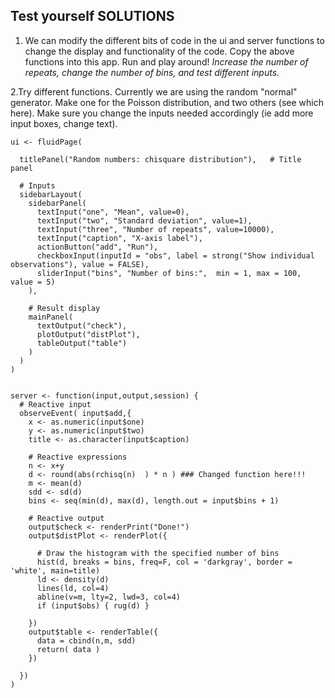 ## Test yourself SOLUTIONS 
1.  We can modify the different bits of code in the ui and server functions to change the display and functionality of the code. Copy the above functions into this app. Run and play around!
   _Increase the number of repeats,
   change the number of bins,
   and test different inputs._





2.Try different functions. Currently we are using the random "normal" generator. Make one for the Poisson distribution, and two others (see which here). Make sure you change the inputs needed accordingly (ie add more input boxes, change text).

```
ui <- fluidPage( 
  
  titlePanel("Random numbers: chisquare distribution"),   # Title panel
  
  # Inputs
  sidebarLayout(
    sidebarPanel(
      textInput("one", "Mean", value=0),
      textInput("two", "Standard deviation", value=1),
      textInput("three", "Number of repeats", value=10000),
      textInput("caption", "X-axis label"),      
      actionButton("add", "Run"),
      checkboxInput(inputId = "obs", label = strong("Show individual observations"), value = FALSE),
      sliderInput("bins", "Number of bins:",  min = 1, max = 100, value = 5) 
    ),
    
    # Result display
    mainPanel(
      textOutput("check"),
      plotOutput("distPlot"),
      tableOutput("table")
    )
  )
)


server <- function(input,output,session) {
  # Reactive input 
  observeEvent( input$add,{
    x <- as.numeric(input$one)
    y <- as.numeric(input$two)
    title <- as.character(input$caption)
    
    # Reactive expressions
    n <- x+y
    d <- round(abs(rchisq(n)  ) * n ) ### Changed function here!!! 
    m <- mean(d)
    sdd <- sd(d)
    bins <- seq(min(d), max(d), length.out = input$bins + 1)
      
    # Reactive output
    output$check <- renderPrint("Done!")
    output$distPlot <- renderPlot({
      
      # Draw the histogram with the specified number of bins
      hist(d, breaks = bins, freq=F, col = 'darkgray', border = 'white', main=title)
      ld <- density(d)
      lines(ld, col=4) 
      abline(v=m, lty=2, lwd=3, col=4)      
      if (input$obs) { rug(d) }
      
    })
    output$table <- renderTable({
      data = cbind(n,m, sdd)
      return( data ) 
    })
    
  })
)

```  
 
